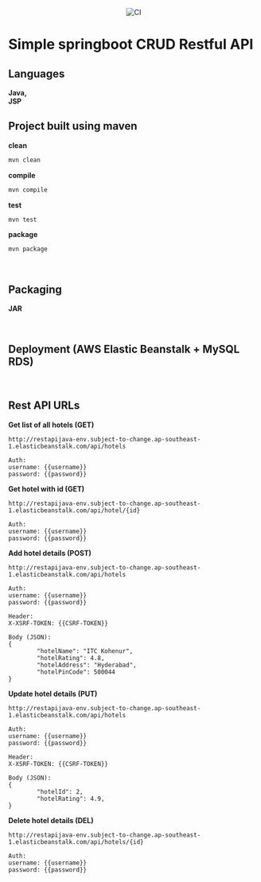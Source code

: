 <p align="center"><img src="https://github.com/ManojCSE17/spring-rest-api-web/workflows/CICD%20pipeline/badge.svg?branch=master&event=push" alt="CI" /></p>

# Simple springboot CRUD Restful API

## Languages
<b>
Java,<br>
JSP
</b>

<br>

## Project built using maven 

<b>clean</b><br/>

```cmd
mvn clean
```

<b>compile</b><br>

```cmd
mvn compile
```

<b>test</b><br>

```cmd
mvn test
```

<b>package</b><br>

```cmd
mvn package
```

<br>

## Packaging
<b>JAR</b>

<br>

## Deployment (AWS Elastic Beanstalk + MySQL RDS)

<br>

## Rest API URLs 

<b>Get list of all hotels (GET)</b><br/>

```
http://restapijava-env.subject-to-change.ap-southeast-1.elasticbeanstalk.com/api/hotels

Auth:
username: {{username}}
password: {{password}}
```

<b>Get hotel with id (GET)</b><br/>

```
http://restapijava-env.subject-to-change.ap-southeast-1.elasticbeanstalk.com/api/hotel/{id}

Auth:
username: {{username}}
password: {{password}}
```

<b>Add hotel details (POST)</b><br/>

```
http://restapijava-env.subject-to-change.ap-southeast-1.elasticbeanstalk.com/api/hotels

Auth:
username: {{username}}
password: {{password}}

Header:
X-XSRF-TOKEN: {{CSRF-TOKEN}}

Body (JSON):
{
        "hotelName": "ITC Kohenur",
        "hotelRating": 4.8,
        "hotelAddress": "Hyderabad",
        "hotelPinCode": 500044
}
```

<b>Update hotel details (PUT)</b><br/>

```
http://restapijava-env.subject-to-change.ap-southeast-1.elasticbeanstalk.com/api/hotels

Auth:
username: {{username}}
password: {{password}}

Header:
X-XSRF-TOKEN: {{CSRF-TOKEN}}

Body (JSON):
{
        "hotelId": 2,
        "hotelRating": 4.9,
}
```

<b>Delete hotel details (DEL)</b><br/>

```
http://restapijava-env.subject-to-change.ap-southeast-1.elasticbeanstalk.com/api/hotels/{id}

Auth:
username: {{username}}
password: {{password}}
```

